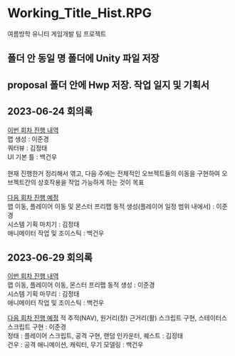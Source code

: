 # Working_Title_Hist.RPG
여름방학 유니티 게임개발 팀 프로젝트

## 폴더 안 동일 명 폴더에 Unity 파일 저장
## proposal 폴더 안에 Hwp 저장. 작업 일지 및 기획서

## 2023-06-24 회의록

<u>이번 회차 진행 내역</u>
<br/>
맵 생성 : 이준경<br/>
쿼터뷰 : 김정태<br/>
UI 기본 틀 : 백건우<br/>
<br/>
현재 진행한거 정리해서 엮고, 다음 주에는 전체적인 오브젝트들의 이동을 구현하여 오브젝트간의 상호작용을 작업 가능하게 하는 것이 목표<br/>

<u>다음 회차 진행 예정</u>
<br/>
맵 이동, 플레이어 이동 및 몬스터 프리팹 동적 생성(플레이어 일정 범위 내에서) : 이준경<br/>
시스템 기획 마치기 : 김정태<br/>
애니메이터 작업 및 조이스틱 : 백건우<br/>

## 2023-06-29 회의록
<u>이번 회차 진행 내역</u>
<br/>
맵 이동, 플레이어 이동, 몬스터 프리팹 동적 생성 : 이준경<br/>
시스템 기획 마무리 : 김정태<br/>
애니메이터 작업 및 조이스틱 : 백건우<br/>

<u>다음 회차 진행 예정</u>
적 추적(NAV), 원거리(창) 근거리(활) 스크립트 구현, 스테이터스 스크립트 구현 : 이준경<br/>
정태 : 플레이어 스크립트, 공격 구현, 랜덤 인카운터, 퀘스트 : 김정태<br/>
건우 : 공격 애니메이션, 캐릭터, 무기 모델링 : 백건우<br/>